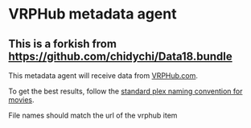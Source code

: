 # VRPHub metadata agent
## This is a forkish from https://github.com/chidychi/Data18.bundle

This metadata agent will receive data from [VRPHub.com](http://www.VRPHub.com/).

To get the best results, follow the [standard plex naming convention for movies](http://wiki.plexapp.com/index.php/Media_Naming_and_Organization_Guide#Movie_Content).

File names should match the url of the vrphub item
